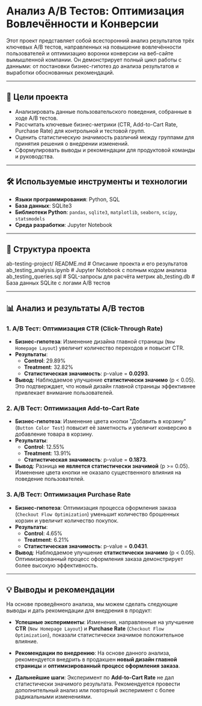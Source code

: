 # Анализ A/B Тестов: Оптимизация Вовлечённости и Конверсии

Этот проект представляет собой всесторонний анализ результатов трёх ключевых A/B тестов, направленных на повышение вовлечённости пользователей и оптимизацию воронки конверсии на веб-сайте вымышленной компании. Он демонстрирует полный цикл работы с данными: от постановки бизнес-гипотез до анализа результатов и выработки обоснованных рекомендаций.

---

## 🎯 Цели проекта

* Анализировать данные пользовательского поведения, собранные в ходе A/B тестов.
* Рассчитать ключевые бизнес-метрики (CTR, Add-to-Cart Rate, Purchase Rate) для контрольной и тестовой групп.
* Оценить статистическую значимость различий между группами для принятия решения о внедрении изменений.
* Сформулировать выводы и рекомендации для продуктовой команды и руководства.

---

## 🛠️ Используемые инструменты и технологии

* **Языки программирования**: Python, SQL
* **База данных**: SQLite3
* **Библиотеки Python**: `pandas`, `sqlite3`, `matplotlib`, `seaborn`, `scipy`, `statsmodels`
* **Среда разработки**: Jupyter Notebook

---

## 📂 Структура проекта
ab-testing-project/
README.md                # Описание проекта и его результатов
ab_testing_analysis.ipynb  # Jupyter Notebook с полным кодом анализа
ab_testing_queries.sql   # SQL-запросы для расчёта метрик
ab_testing.db            # База данных SQLite с логами A/B тестов

---

## 📊 Анализ и результаты A/B тестов

### 1. A/B Тест: Оптимизация CTR (Click-Through Rate)

* **Бизнес-гипотеза**: Изменение дизайна главной страницы (`New Homepage Layout`) увеличит количество переходов и повысит CTR.
* **Результаты**:
    * **Control**: 29.89%
    * **Treatment**: 32.82%
    * **Статистическая значимость**: p-value = **0.0293**.
* **Вывод**: Наблюдаемое улучшение **статистически значимо** (p < 0.05). Это подтверждает, что новый дизайн главной страницы эффективнее привлекает внимание пользователей.

### 2. A/B Тест: Оптимизация Add-to-Cart Rate

* **Бизнес-гипотеза**: Изменение цвета кнопки "Добавить в корзину" (`Button Color Test`) повысит её заметность и увеличит конверсию в добавление товара в корзину.
* **Результаты**:
    * **Control**: 12.55%
    * **Treatment**: 13.91%
    * **Статистическая значимость**: p-value = **0.1873**.
* **Вывод**: Разница **не является статистически значимой** (p >= 0.05). Изменение цвета кнопки не оказало существенного влияния на поведение пользователей.

### 3. A/B Тест: Оптимизация Purchase Rate

* **Бизнес-гипотеза**: Оптимизация процесса оформления заказа (`Checkout Flow Optimization`) уменьшит количество брошенных корзин и увеличит количество покупок.
* **Результаты**:
    * **Control**: 4.65%
    * **Treatment**: 6.21%
    * **Статистическая значимость**: p-value = **0.0431**.
* **Вывод**: Наблюдаемое улучшение **статистически значимо** (p < 0.05). Оптимизированный процесс оформления заказа демонстрирует более высокую эффективность.

---

## 💡 Выводы и рекомендации

На основе проведённого анализа, мы можем сделать следующие выводы и дать рекомендации для внедрения в продукт:

* **Успешные эксперименты**: Изменения, направленные на улучшение **CTR** (`New Homepage Layout`) и **Purchase Rate** (`Checkout Flow Optimization`), показали статистически значимое положительное влияние.
* **Рекомендации по внедрению**: На основе данного анализа, рекомендуется внедрить в продакшен **новый дизайн главной страницы** и **оптимизированный процесс оформления заказа**.

* **Дальнейшие шаги**: Эксперимент по **Add-to-Cart Rate** не дал статистически значимого результата. Рекомендуется провести дополнительный анализ или повторный эксперимент с более радикальными изменениями.
